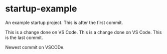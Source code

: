 # startup-example
An example startup project.
This is after the first commit.

This is a change done on VS Code.
This is a change done on VS Code.
This is the last commit.

Newest commit on VSCODe.

